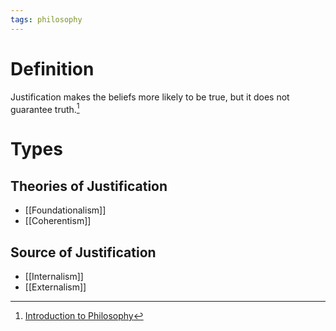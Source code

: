 ```yaml
---
tags: philosophy
---
```


# Definition

Justification makes the beliefs more likely to be true, but it does not guarantee truth.[^1]

# Types

## Theories of Justification
- [[Foundationalism]]
- [[Coherentism]]

## Source of Justification
- [[Internalism]]
- [[Externalism]]


[^1]: [Introduction to Philosophy](zotero://open-pdf/library/items/M84L5RRJ?page=224)